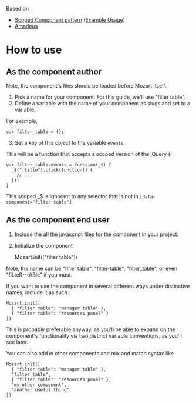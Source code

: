 Based on
 - [Scoped Component pattern](https://gist.github.com/adamjgrant/599530dab67db17c5b2d) ([Example Usage](http://codepen.io/ajkochanowicz/pen/pyeqpO))
 - [Amadeus](http://getkickstart.com/amadeus/)

# How to use

## As the component author

Note, the component's files should be loaded before Mozart itself.

1. Pick a name for your component. For this guide, we'll use "filter table".
2. Define a variable with the name of your component as slugs and set to a variable.

For example,

    var filter_table = {};

3. Set a key of this object to the variable `events`.

This will be a function that accepts a scoped version of the jQuery `$`

    var filter_table.events = function(_$) {
      _$(".title").click(function() {
        // ...  
      });
    }

This scoped _$ is ignorant to any selector that is not in `[data-component="filter-table"]`

## As the component end user

1. Include the all the javascript files for the component in your project.
2. Initialize the component

    Mozart.init(["filter table"])

Note, the name can be "filter table", "filter-table", "filter_table", or even
"fiLteR--tABle" if you must.

If you want to use the component in several different ways under distinctive names,
include it as such:

    Mozart.init([
      { "filter table": "manager table" },
      { "filter table": "resources panel" }
    ])

This is probably preferable anyway, as you'll be able to expand on the component's
functionality via two distinct variable conventions, as you'll see later.

You can also add in other components and mix and match syntax like

    Mozart.init([
      { "filter table": "manager table" },
      "filter table",
      { "filter table": "resources panel" },
      "my other component",
      "another useful thing"
    ])
